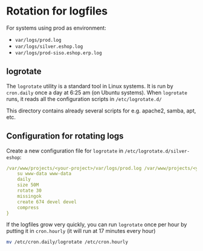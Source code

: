 # Rotation for logfiles

For systems using prod as environment:

- `var/logs/prod.log`
- `var/logs/silver.eshop.log`
- `var/logs/prod-siso.eshop.erp.log`

## logrotate

The `logrotate` utility is a standard tool in Linux systems. It is run by `cron.daily` once a day at 6:25 am (on Ubuntu systems).
When `logrotate` runs, it reads all the configuration scripts in `/etc/logrotate.d/`

This directory contains already several scripts for e.g. apache2, samba, apt, etc.

## Configuration for rotating logs

Create a new configuration file for `logrotate` in `/etc/logrotate.d/silver-eshop`:

``` yaml
/var/www/projects/<your-project>/var/logs/prod.log /var/www/projects/<your-project>/var/logs/silver.eshop.log /var/www/projects/<your-project>/var/logs/prod-siso.eshop.erp.log {
    su www-data www-data
    daily
    size 50M
    rotate 30
    missingok
    create 674 devel devel
    compress
}
```

If the logfiles grow very quickly, you can run `logrotate` once per hour by putting it in `cron.hourly` (it will run at 17 minutes every hour)

``` bash
mv /etc/cron.daily/logrotate /etc/cron.hourly
```
